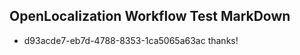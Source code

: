 ## OpenLocalization Workflow Test MarkDown
* d93acde7-eb7d-4788-8353-1ca5065a63ac 
thanks!<!--HONumber=Mar16_HO2-->
